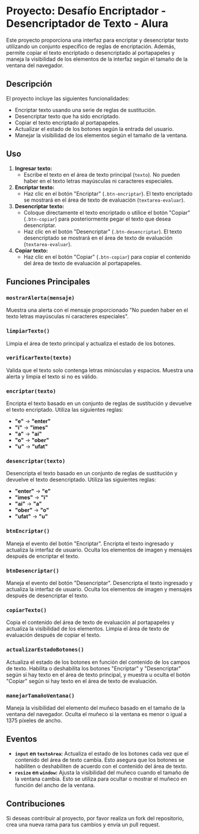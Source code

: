 # Proyecto: Desafío Encriptador - Desencriptador de Texto - Alura

Este proyecto proporciona una interfaz para encriptar y desencriptar texto utilizando un conjunto específico de reglas de encriptación. Además, permite copiar el texto encriptado o desencriptado al portapapeles y maneja la visibilidad de los elementos de la interfaz según el tamaño de la ventana del navegador.

## Descripción

El proyecto incluye las siguientes funcionalidades:
- Encriptar texto usando una serie de reglas de sustitución.
- Desencriptar texto que ha sido encriptado.
- Copiar el texto encriptado al portapapeles.
- Actualizar el estado de los botones según la entrada del usuario.
- Manejar la visibilidad de los elementos según el tamaño de la ventana.

## Uso

1. **Ingresar texto:**
   - Escribe el texto en el área de texto principal (`texto`). No pueden haber en el texto letras mayúsculas ni caracteres especiales.
2. **Encriptar texto:**
   - Haz clic en el botón "Encriptar" (`.btn-encriptar`). El texto encriptado se mostrará en el área de texto de evaluación (`textarea-evaluar`).
3. **Desencriptar texto:**
   - Coloque directamente el texto encriptado o utilice el botón "Copiar" (`.btn-copiar`) para posteriormente pegar el texto que desea desencriptar.
   - Haz clic en el botón "Desencriptar" (`.btn-desencriptar`). El texto desencriptado se mostrará en el área de texto de evaluación (`textarea-evaluar`).
4. **Copiar texto:**
   - Haz clic en el botón "Copiar" (`.btn-copiar`) para copiar el contenido del área de texto de evaluación al portapapeles.

## Funciones Principales

### `mostrarAlerta(mensaje)`

Muestra una alerta con el mensaje proporcionado "No pueden haber en el texto letras mayúsculas ni caracteres especiales".

### `limpiarTexto()`

Limpia el área de texto principal y actualiza el estado de los botones.

### `verificarTexto(texto)`

Valida que el texto solo contenga letras minúsculas y espacios. Muestra una alerta y limpia el texto si no es válido.

### `encriptar(texto)`

Encripta el texto basado en un conjunto de reglas de sustitución y devuelve el texto encriptado. Utiliza las siguientes reglas:
- **"e"** → **"enter"**
- **"i"** → **"imes"**
- **"a"** → **"ai"**
- **"o"** → **"ober"**
- **"u"** → **"ufat"**

### `desencriptar(texto)`

Desencripta el texto basado en un conjunto de reglas de sustitución y devuelve el texto desencriptado. Utiliza las siguientes reglas:
- **"enter"** → **"e"**
- **"imes"** → **"i"**
- **"ai"** → **"a"**
- **"ober"** → **"o"**
- **"ufat"** → **"u"**

### `btnEncriptar()`

Maneja el evento del botón "Encriptar". Encripta el texto ingresado y actualiza la interfaz de usuario. Oculta los elementos de imagen y mensajes después de encriptar el texto.

### `btnDesencriptar()`

Maneja el evento del botón "Desencriptar". Desencripta el texto ingresado y actualiza la interfaz de usuario. Oculta los elementos de imagen y mensajes después de desencriptar el texto.

### `copiarTexto()`

Copia el contenido del área de texto de evaluación al portapapeles y actualiza la visibilidad de los elementos. Limpia el área de texto de evaluación después de copiar el texto.

### `actualizarEstadoBotones()`

Actualiza el estado de los botones en función del contenido de los campos de texto. Habilita o deshabilita los botones "Encriptar" y "Desencriptar" según si hay texto en el área de texto principal, y muestra u oculta el botón "Copiar" según si hay texto en el área de texto de evaluación.

### `manejarTamañoVentana()`

Maneja la visibilidad del elemento del muñeco basado en el tamaño de la ventana del navegador. Oculta el muñeco si la ventana es menor o igual a 1375 píxeles de ancho.

## Eventos

- **`input` en `textoArea`:** Actualiza el estado de los botones cada vez que el contenido del área de texto cambia. Esto asegura que los botones se habiliten o deshabiliten de acuerdo con el contenido del área de texto.
- **`resize` en `window`:** Ajusta la visibilidad del muñeco cuando el tamaño de la ventana cambia. Esto se utiliza para ocultar o mostrar el muñeco en función del ancho de la ventana.

## Contribuciones

Si deseas contribuir al proyecto, por favor realiza un fork del repositorio, crea una nueva rama para tus cambios y envía un pull request.






